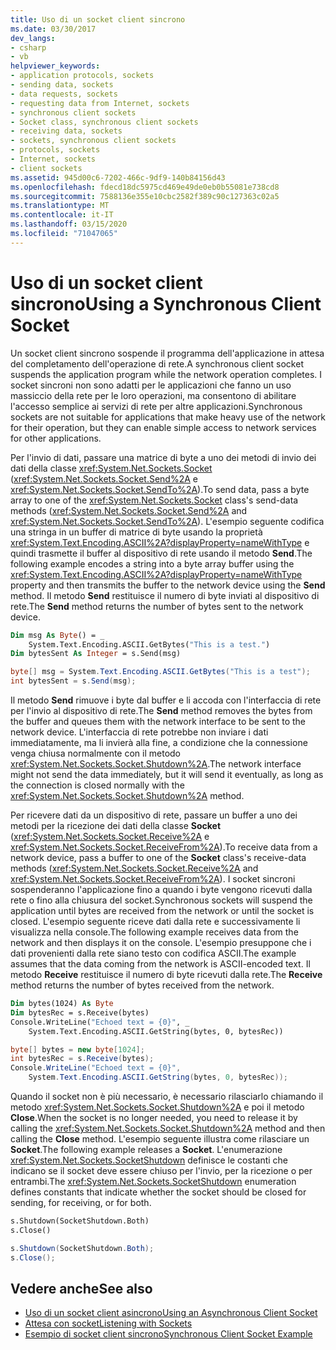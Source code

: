 ```yaml
---
title: Uso di un socket client sincrono
ms.date: 03/30/2017
dev_langs:
- csharp
- vb
helpviewer_keywords:
- application protocols, sockets
- sending data, sockets
- data requests, sockets
- requesting data from Internet, sockets
- synchronous client sockets
- Socket class, synchronous client sockets
- receiving data, sockets
- sockets, synchronous client sockets
- protocols, sockets
- Internet, sockets
- client sockets
ms.assetid: 945d00c6-7202-466c-9df9-140b84156d43
ms.openlocfilehash: fdecd18dc5975cd469e49de0eb0b55081e738cd8
ms.sourcegitcommit: 7588136e355e10cbc2582f389c90c127363c02a5
ms.translationtype: MT
ms.contentlocale: it-IT
ms.lasthandoff: 03/15/2020
ms.locfileid: "71047065"
---
```

# <a name="using-a-synchronous-client-socket"></a><span data-ttu-id="a472b-102">Uso di un socket client sincrono</span><span class="sxs-lookup"><span data-stu-id="a472b-102">Using a Synchronous Client Socket</span></span>
<span data-ttu-id="a472b-103">Un socket client sincrono sospende il programma dell'applicazione in attesa del completamento dell'operazione di rete.</span><span class="sxs-lookup"><span data-stu-id="a472b-103">A synchronous client socket suspends the application program while the network operation completes.</span></span> <span data-ttu-id="a472b-104">I socket sincroni non sono adatti per le applicazioni che fanno un uso massiccio della rete per le loro operazioni, ma consentono di abilitare l'accesso semplice ai servizi di rete per altre applicazioni.</span><span class="sxs-lookup"><span data-stu-id="a472b-104">Synchronous sockets are not suitable for applications that make heavy use of the network for their operation, but they can enable simple access to network services for other applications.</span></span>  
  
 <span data-ttu-id="a472b-105">Per l'invio di dati, passare una matrice di byte a uno dei metodi di invio dei dati della classe <xref:System.Net.Sockets.Socket> (<xref:System.Net.Sockets.Socket.Send%2A> e <xref:System.Net.Sockets.Socket.SendTo%2A>).</span><span class="sxs-lookup"><span data-stu-id="a472b-105">To send data, pass a byte array to one of the <xref:System.Net.Sockets.Socket> class's send-data methods (<xref:System.Net.Sockets.Socket.Send%2A> and <xref:System.Net.Sockets.Socket.SendTo%2A>).</span></span> <span data-ttu-id="a472b-106">L'esempio seguente codifica una stringa in un buffer di matrice di byte usando la proprietà <xref:System.Text.Encoding.ASCII%2A?displayProperty=nameWithType> e quindi trasmette il buffer al dispositivo di rete usando il metodo **Send**.</span><span class="sxs-lookup"><span data-stu-id="a472b-106">The following example encodes a string into a byte array buffer using the <xref:System.Text.Encoding.ASCII%2A?displayProperty=nameWithType> property and then transmits the buffer to the network device using the **Send** method.</span></span> <span data-ttu-id="a472b-107">Il metodo **Send** restituisce il numero di byte inviati al dispositivo di rete.</span><span class="sxs-lookup"><span data-stu-id="a472b-107">The **Send** method returns the number of bytes sent to the network device.</span></span>  
  
```vb  
Dim msg As Byte() = _  
    System.Text.Encoding.ASCII.GetBytes("This is a test.")  
Dim bytesSent As Integer = s.Send(msg)  
```  
  
```csharp  
byte[] msg = System.Text.Encoding.ASCII.GetBytes("This is a test");  
int bytesSent = s.Send(msg);  
```  
  
 <span data-ttu-id="a472b-108">Il metodo **Send** rimuove i byte dal buffer e li accoda con l'interfaccia di rete per l'invio al dispositivo di rete.</span><span class="sxs-lookup"><span data-stu-id="a472b-108">The **Send** method removes the bytes from the buffer and queues them with the network interface to be sent to the network device.</span></span> <span data-ttu-id="a472b-109">L'interfaccia di rete potrebbe non inviare i dati immediatamente, ma li invierà alla fine, a condizione che la connessione venga chiusa normalmente con il metodo <xref:System.Net.Sockets.Socket.Shutdown%2A>.</span><span class="sxs-lookup"><span data-stu-id="a472b-109">The network interface might not send the data immediately, but it will send it eventually, as long as the connection is closed normally with the <xref:System.Net.Sockets.Socket.Shutdown%2A> method.</span></span>  
  
 <span data-ttu-id="a472b-110">Per ricevere dati da un dispositivo di rete, passare un buffer a uno dei metodi per la ricezione dei dati della classe **Socket** (<xref:System.Net.Sockets.Socket.Receive%2A> e <xref:System.Net.Sockets.Socket.ReceiveFrom%2A>).</span><span class="sxs-lookup"><span data-stu-id="a472b-110">To receive data from a network device, pass a buffer to one of the **Socket** class's receive-data methods (<xref:System.Net.Sockets.Socket.Receive%2A> and <xref:System.Net.Sockets.Socket.ReceiveFrom%2A>).</span></span> <span data-ttu-id="a472b-111">I socket sincroni sospenderanno l'applicazione fino a quando i byte vengono ricevuti dalla rete o fino alla chiusura del socket.</span><span class="sxs-lookup"><span data-stu-id="a472b-111">Synchronous sockets will suspend the application until bytes are received from the network or until the socket is closed.</span></span> <span data-ttu-id="a472b-112">L'esempio seguente riceve dati dalla rete e successivamente li visualizza nella console.</span><span class="sxs-lookup"><span data-stu-id="a472b-112">The following example receives data from the network and then displays it on the console.</span></span> <span data-ttu-id="a472b-113">L'esempio presuppone che i dati provenienti dalla rete siano testo con codifica ASCII.</span><span class="sxs-lookup"><span data-stu-id="a472b-113">The example assumes that the data coming from the network is ASCII-encoded text.</span></span> <span data-ttu-id="a472b-114">Il metodo **Receive** restituisce il numero di byte ricevuti dalla rete.</span><span class="sxs-lookup"><span data-stu-id="a472b-114">The **Receive** method returns the number of bytes received from the network.</span></span>  
  
```vb  
Dim bytes(1024) As Byte  
Dim bytesRec = s.Receive(bytes)  
Console.WriteLine("Echoed text = {0}", _  
    System.Text.Encoding.ASCII.GetString(bytes, 0, bytesRec))  
```  
  
```csharp  
byte[] bytes = new byte[1024];  
int bytesRec = s.Receive(bytes);  
Console.WriteLine("Echoed text = {0}",  
    System.Text.Encoding.ASCII.GetString(bytes, 0, bytesRec));  
```  
  
 <span data-ttu-id="a472b-115">Quando il socket non è più necessario, è necessario rilasciarlo chiamando il metodo <xref:System.Net.Sockets.Socket.Shutdown%2A> e poi il metodo **Close**.</span><span class="sxs-lookup"><span data-stu-id="a472b-115">When the socket is no longer needed, you need to release it by calling the <xref:System.Net.Sockets.Socket.Shutdown%2A> method and then calling the **Close** method.</span></span> <span data-ttu-id="a472b-116">L'esempio seguente illustra come rilasciare un **Socket**.</span><span class="sxs-lookup"><span data-stu-id="a472b-116">The following example releases a **Socket**.</span></span> <span data-ttu-id="a472b-117">L'enumerazione <xref:System.Net.Sockets.SocketShutdown> definisce le costanti che indicano se il socket deve essere chiuso per l'invio, per la ricezione o per entrambi.</span><span class="sxs-lookup"><span data-stu-id="a472b-117">The <xref:System.Net.Sockets.SocketShutdown> enumeration defines constants that indicate whether the socket should be closed for sending, for receiving, or for both.</span></span>  
  
```vb  
s.Shutdown(SocketShutdown.Both)  
s.Close()  
```  
  
```csharp  
s.Shutdown(SocketShutdown.Both);  
s.Close();  
```  
  
## <a name="see-also"></a><span data-ttu-id="a472b-118">Vedere anche</span><span class="sxs-lookup"><span data-stu-id="a472b-118">See also</span></span>

- [<span data-ttu-id="a472b-119">Uso di un socket client asincrono</span><span class="sxs-lookup"><span data-stu-id="a472b-119">Using an Asynchronous Client Socket</span></span>](using-an-asynchronous-client-socket.md)
- [<span data-ttu-id="a472b-120">Attesa con socket</span><span class="sxs-lookup"><span data-stu-id="a472b-120">Listening with Sockets</span></span>](listening-with-sockets.md)
- [<span data-ttu-id="a472b-121">Esempio di socket client sincrono</span><span class="sxs-lookup"><span data-stu-id="a472b-121">Synchronous Client Socket Example</span></span>](synchronous-client-socket-example.md)
